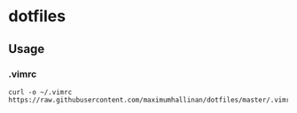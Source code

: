 # dotfiles

## Usage

### .vimrc

```
curl -o ~/.vimrc https://raw.githubusercontent.com/maximumhallinan/dotfiles/master/.vimrc
```

